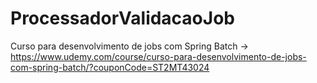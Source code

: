 # ProcessadorValidacaoJob
Curso para desenvolvimento de jobs com Spring Batch -> https://www.udemy.com/course/curso-para-desenvolvimento-de-jobs-com-spring-batch/?couponCode=ST2MT43024

